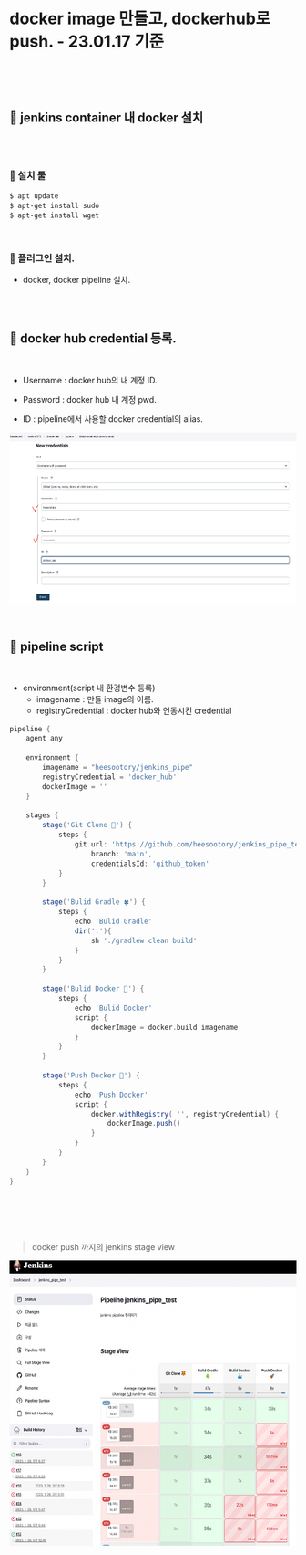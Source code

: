 # docker image 만들고, dockerhub로 push. - 23.01.17 기준

<br>
<br>
<br>

## 🌈 jenkins container 내 docker 설치

<br>
<br>

### 🐳 설치 툴

```zsh
$ apt update
$ apt-get install sudo
$ apt-get install wget
```

<br>

### 🐳 플러그인 설치.

* docker, docker pipeline 설치.

<br>
<br>


## 🌈 docker hub credential 등록.

<br>

* Username : docker hub의 내 계정 ID.

* Password : docker hub 내 계정 pwd.

* ID : pipeline에서 사용할 docker credential의 alias.

<img 
    src = "../Image/jenkins/43.png"
    width = 700px
    height = 300px   
/>

<br> 

## 🌈 pipeline script

<br>

* environment(script 내 환경변수 등록)
    - imagename : 만들 image의 이름.
    - registryCredential : docker hub와 연동시킨 credential

```groovy
pipeline {
    agent any
    
    environment {
        imagename = "heesootory/jenkins_pipe"
        registryCredential = 'docker_hub'
        dockerImage = ''
    }

    stages {
        stage('Git Clone 🦊') {
            steps {
                git url: 'https://github.com/heesootory/jenkins_pipe_test.git',
                    branch: 'main',
                    credentialsId: 'github_token'
            }
        }
        
        stage('Bulid Gradle 🍀') {
            steps {
                echo 'Bulid Gradle'
                dir('.'){
                    sh './gradlew clean build'
                }
            }
        }
        
        stage('Bulid Docker 🐳') {
            steps {
                echo 'Bulid Docker'
                script {
                    dockerImage = docker.build imagename
                }
            }
        }

        stage('Push Docker 🚀') {
            steps {
                echo 'Push Docker'
                script {
                    docker.withRegistry( '', registryCredential) {
                        dockerImage.push() 
                    }
                }
            }
        }
    }
}
```

<br>
<br>
<br>
<br>

> docker push 까지의 jenkins stage view

<img 
    src = "../Image/jenkins/50.png"
    width = 600px
    height = 500px   
/>













